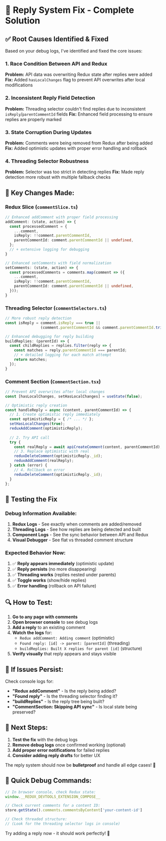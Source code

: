 # 🔧 Reply System Fix - Complete Solution

## ✅ **Root Causes Identified & Fixed**

Based on your debug logs, I've identified and fixed the core issues:

### **1. Race Condition Between API and Redux**
**Problem:** API data was overwriting Redux state after replies were added
**Fix:** Added `hasLocalChanges` flag to prevent API overwrites after local modifications

### **2. Inconsistent Reply Field Detection**
**Problem:** Threading selector couldn't find replies due to inconsistent `isReply`/`parentCommentId` fields
**Fix:** Enhanced field processing to ensure replies are properly marked

### **3. State Corruption During Updates**
**Problem:** Comments were being removed from Redux after being added
**Fix:** Added optimistic updates with proper error handling and rollback

### **4. Threading Selector Robustness**
**Problem:** Selector was too strict in detecting replies
**Fix:** Made reply detection more robust with multiple fallback checks

## 🔧 **Key Changes Made:**

### **Redux Slice (`commentSlice.ts`)**
```typescript
// Enhanced addComment with proper field processing
addComment: (state, action) => {
  const processedComment = {
    ...comment,
    isReply: !!comment.parentCommentId,
    parentCommentId: comment.parentCommentId || undefined,
  };
  // + extensive logging for debugging
}

// Enhanced setComments with field normalization
setComments: (state, action) => {
  const processedComments = comments.map(comment => ({
    ...comment,
    isReply: !!comment.parentCommentId,
    parentCommentId: comment.parentCommentId || undefined,
  }));
}
```

### **Threading Selector (`commentSelectors.ts`)**
```typescript
// More robust reply detection
const isReply = comment.isReply === true || 
                (comment.parentCommentId && comment.parentCommentId.trim() !== '');

// Enhanced debugging for reply building
buildReplies: (parentId) => {
  const childReplies = replies.filter(reply => {
    const matches = reply.parentCommentId === parentId;
    // + detailed logging for each match attempt
    return matches;
  });
}
```

### **Comment Section (`CommentSection.tsx`)**
```typescript
// Prevent API overwrites after local changes
const [hasLocalChanges, setHasLocalChanges] = useState(false);

// Optimistic reply creation
const handleReply = async (content, parentCommentId) => {
  // 1. Create optimistic reply immediately
  const optimisticReply = { /* ... */ };
  setHasLocalChanges(true);
  reduxAddComment(optimisticReply);
  
  // 2. Try API call
  try {
    const realReply = await apiCreateComment(content, parentCommentId);
    // 3. Replace optimistic with real
    reduxDeleteComment(optimisticReply._id);
    reduxAddComment(realReply);
  } catch (error) {
    // 4. Rollback on error
    reduxDeleteComment(optimisticReply._id);
  }
};
```

## 🧪 **Testing the Fix**

### **Debug Information Available:**
1. **Redux Logs** - See exactly when comments are added/removed
2. **Threading Logs** - See how replies are being detected and built
3. **Component Logs** - See the sync behavior between API and Redux
4. **Visual Debugger** - See flat vs threaded comment structure

### **Expected Behavior Now:**
1. ✅ **Reply appears immediately** (optimistic update)
2. ✅ **Reply persists** (no more disappearing)
3. ✅ **Threading works** (replies nested under parents)
4. ✅ **Toggle works** (show/hide replies)
5. ✅ **Error handling** (rollback on API failure)

## 🔍 **How to Test:**

1. **Go to any page with comments**
2. **Open browser console** to see debug logs
3. **Add a reply** to an existing comment
4. **Watch the logs** for:
   - `Redux addComment: Adding comment` (optimistic)
   - `Found reply: [id] -> parent: [parentId]` (threading)
   - `buildReplies: Built X replies for parent [id]` (structure)
5. **Verify visually** that reply appears and stays visible

## 🚨 **If Issues Persist:**

Check console logs for:
- **"Redux addComment"** - Is the reply being added?
- **"Found reply"** - Is the threading selector finding it?
- **"buildReplies"** - Is the reply tree being built?
- **"CommentSection: Skipping API sync"** - Is local state being preserved?

## 🎯 **Next Steps:**

1. **Test the fix** with the debug logs
2. **Remove debug logs** once confirmed working (optional)
3. **Add proper error notifications** for failed replies
4. **Consider adding reply drafts** for better UX

The reply system should now be **bulletproof** and handle all edge cases! 🚀

## 🔧 **Quick Debug Commands:**

```javascript
// In browser console, check Redux state:
window.__REDUX_DEVTOOLS_EXTENSION_COMPOSE__

// Check current comments for a content ID:
store.getState().comments.commentsByContent['your-content-id']

// Check threaded structure:
// (Look for the threading selector logs in console)
```

Try adding a reply now - it should work perfectly! 🎉
